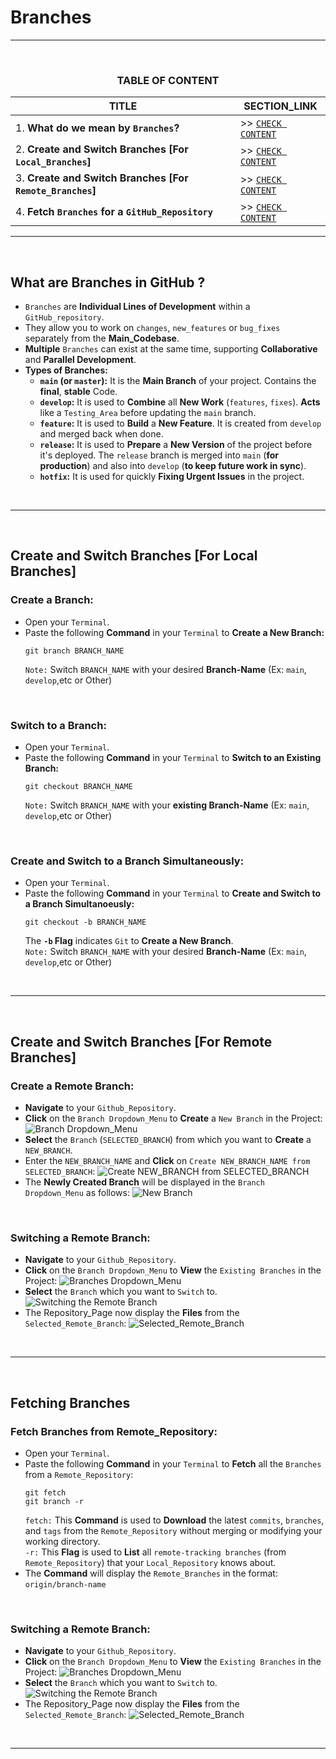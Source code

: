 # Branches
---
<br>
<div align="center">
 
### TABLE OF CONTENT
 
| TITLE                                                                                                          | SECTION_LINK                                                                                  |
|----------------------------------------------------------------------------------------------------------------|-----------------------------------------------------------------------------------------------|
| 1.  **What do we mean by `Branches`?**                                                                         | >> [` CHECK CONTENT `](#what-are-branches-in-github-)                                         |
| 2.  **Create and Switch Branches [For `Local_Branches`]**                                                      | >> [` CHECK CONTENT `](#create-and-switch-branches-for-local-branches)                        |
| 3.  **Create and Switch Branches [For `Remote_Branches`]**                                                     | >> [` CHECK CONTENT `](#create-and-switch-branches-for-remote-branches)                       |
| 4.  **Fetch `Branches` for a `GitHub_Repository`**                                                             | >> [` CHECK CONTENT `](#fetching-branches)                                                    |
</div>

---
<br>

## What are Branches in GitHub ?
- `Branches` are **Individual Lines of Development** within a `GitHub_repository`.
- They allow you to work on `changes`, `new_features` or `bug_fixes` separately from the **Main_Codebase**.
- **Multiple** `Branches` can exist at the same time, supporting **Collaborative** and **Parallel Development**.
- **Types of Branches:**
  - **`main` (or `master`):** It is the **Main Branch** of your project. Contains the **final**, **stable** Code.
  - **`develop`:** It is used to **Combine** all **New Work** (`features`, `fixes`). **Acts** like a `Testing_Area` before updating the `main` branch.
  - **`feature`:** It is used to **Build** a **New Feature**. It is created from `develop` and merged back when done.
  - **`release`:** It is used to **Prepare** a **New Version** of the project before it's deployed. The `release` branch is merged into `main` (**for production**) and also into `develop` (**to keep future work in sync**).
  - **`hotfix`:** It is used for quickly **Fixing Urgent Issues** in the project.
<br>

---
<br>

## Create and Switch Branches [For Local Branches]
### Create a Branch:
- Open your `Terminal`.
- Paste the following **Command** in your `Terminal` to **Create a New Branch:**
  ```
  git branch BRANCH_NAME
  ```
  `Note:` Switch `BRANCH_NAME` with your desired **Branch-Name** (Ex: `main`, `develop`,etc or Other)
<br>

### Switch to a Branch:
- Open your `Terminal`.
- Paste the following **Command** in your `Terminal` to **Switch to an Existing Branch:**
  ```
  git checkout BRANCH_NAME
  ```
  `Note:` Switch `BRANCH_NAME` with your **existing Branch-Name** (Ex: `main`, `develop`,etc or Other)
<br>

###  Create and Switch to a Branch Simultaneously:
- Open your `Terminal`.
- Paste the following **Command** in your `Terminal` to **Create and Switch to a Branch Simultanoeusly:**
  ```
  git checkout -b BRANCH_NAME
  ```
  The **`-b` Flag** indicates `Git` to **Create a New Branch**.<br>
  `Note:` Switch `BRANCH_NAME` with your desired **Branch-Name** (Ex: `main`, `develop`,etc or Other)  
<br>

---
<br>

## Create and Switch Branches [For Remote Branches]
### Create a Remote Branch:
- **Navigate** to your `Github_Repository`.
- **Click** on the `Branch Dropdown_Menu` to **Create** a `New Branch` in the Project:
  ![Branch Dropdown_Menu](https://github.com/user-attachments/assets/7910d3ca-1aa1-4a80-aa0d-c9aab3212865)<br>
- **Select** the `Branch` (`SELECTED_BRANCH`) from which you want to **Create** a `NEW_BRANCH`.
- Enter the `NEW_BRANCH_NAME` and **Click** on `Create NEW_BRANCH_NAME from SELECTED_BRANCH`:
  ![Create NEW_BRANCH from SELECTED_BRANCH](https://github.com/user-attachments/assets/430db745-f33f-4495-b1e6-2cb4d2289bd5)<br>
- The **Newly Created Branch** will be displayed in the `Branch Dropdown_Menu` as follows:
  ![New Branch](https://github.com/user-attachments/assets/95211ee7-ae29-47c7-8131-3759b838c282)<br>  
<br>

### Switching a Remote Branch:
- **Navigate** to your `Github_Repository`.
- **Click** on the `Branch Dropdown_Menu` to **View** the `Existing Branches` in the Project:
  ![Branches Dropdown_Menu](https://github.com/user-attachments/assets/3ed22315-5d47-4e54-9db1-4465bbf5dec0)<br>
- **Select** the `Branch` which you want to `Switch` to.
  ![Switching the Remote Branch](https://github.com/user-attachments/assets/6cfa19db-267e-4f38-bbbf-b0043b1bb14c)<br>
- The Repository_Page now display the **Files** from the `Selected_Remote_Branch`:
  ![Selected_Remote_Branch](https://github.com/user-attachments/assets/80087b3f-df2e-4f6e-ac8a-ddaf68748e21)<br>
<br>

---
<br>

## Fetching Branches
### Fetch Branches from Remote_Repository:
- Open your `Terminal`.
- Paste the following **Command** in your `Terminal` to **Fetch** all the `Branches` from a `Remote_Repository`:
  ```
  git fetch
  git branch -r
  ```
  `fetch:` This **Command** is used to **Download** the latest `commits`, `branches`, and `tags` from the `Remote_Repository` without merging or modifying your working directory.<br>
  `-r:` This **Flag** is used to **List** all `remote-tracking branches` (from `Remote_Repository`) that your `Local_Repository` knows about.
- The **Command** will display the `Remote_Branches` in the format: `origin/branch-name`
  
<br>

### Switching a Remote Branch:
- **Navigate** to your `Github_Repository`.
- **Click** on the `Branch Dropdown_Menu` to **View** the `Existing Branches` in the Project:
  ![Branches Dropdown_Menu](https://github.com/user-attachments/assets/3ed22315-5d47-4e54-9db1-4465bbf5dec0)<br>
- **Select** the `Branch` which you want to `Switch` to.
  ![Switching the Remote Branch](https://github.com/user-attachments/assets/6cfa19db-267e-4f38-bbbf-b0043b1bb14c)<br>
- The Repository_Page now display the **Files** from the `Selected_Remote_Branch`:
  ![Selected_Remote_Branch](https://github.com/user-attachments/assets/80087b3f-df2e-4f6e-ac8a-ddaf68748e21)<br>
<br>

---
<br>
